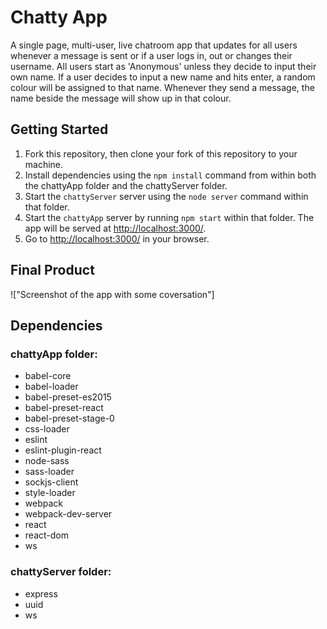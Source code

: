 # Chatty App

A single page, multi-user, live chatroom app that updates for all users whenever a message is sent or if a user logs in, out or changes their username.  All users start as 'Anonymous' unless they decide to input their own name.  If a user decides to input a new name and hits enter, a random colour will be assigned to that name.  Whenever they send a message, the name beside the message will show up in that colour.

## Getting Started

1. Fork this repository, then clone your fork of this repository to your machine.
2. Install dependencies using the `npm install` command from within both the chattyApp folder and the chattyServer folder.
3. Start the `chattyServer` server using the `node server` command within that folder.
4. Start the `chattyApp` server by running `npm start` within that folder.  The app will be served at <http://localhost:3000/>.
5. Go to <http://localhost:3000/> in your browser.

## Final Product

!["Screenshot of the app with some coversation"]


## Dependencies

### chattyApp folder:

* babel-core
* babel-loader
* babel-preset-es2015
* babel-preset-react
* babel-preset-stage-0
* css-loader
* eslint
* eslint-plugin-react
* node-sass
* sass-loader
* sockjs-client
* style-loader
* webpack
* webpack-dev-server
* react
* react-dom
* ws

### chattyServer folder:

* express
* uuid
* ws